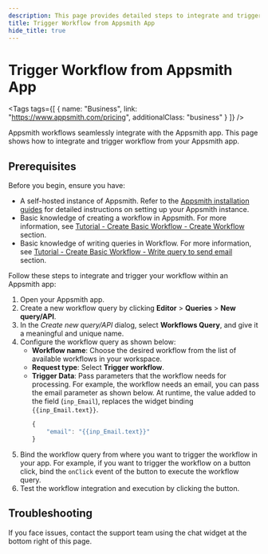 ```yaml
---
description: This page provides detailed steps to integrate and trigger Appsmith workflows from Appsmith app.
title: Trigger Workflow from Appsmith App
hide_title: true
---
```


<!-- vale off -->

<div className="tag-wrapper">
 <h1>Trigger Workflow from Appsmith App</h1>

<Tags
tags={[
{ name: "Business", link: "https://www.appsmith.com/pricing", additionalClass: "business" }
]}
/>

</div>

<!-- vale on -->

Appsmith workflows seamlessly integrate with the Appsmith app. This page shows how to integrate and trigger workflow from your Appsmith app.

## Prerequisites

Before you begin, ensure you have:

* A self-hosted instance of Appsmith. Refer to the [Appsmith installation guides](/getting-started/setup/installation-guides) for detailed instructions on setting up your Appsmith instance.
* Basic knowledge of creating a workflow in Appsmith. For more information, see [Tutorial - Create Basic Workflow - Create Workflow](/workflows/tutorials/create-workflow#create-workflow) section.
* Basic knowledge of writing queries in Workflow. For more information, see [Tutorial - Create Basic Workflow - Write query to send email](/workflows/tutorials/create-workflow#write-query-to-send-email) section.

Follow these steps to integrate and trigger your workflow within an Appsmith app:

1. Open your Appsmith app.
2. Create a new workflow query by clicking **Editor** > **Queries** > **New query/API**.
3. In the _Create new query/API_ dialog, select **Workflows Query**, and give it a meaningful and unique name.
4. Configure the workflow query as shown below:
    * **Workflow name**: Choose the desired workflow from the list of available workflows in your workspace.
    * **Request type**: Select **Trigger workflow**.
    * **Trigger Data**: Pass parameters that the workflow needs for processing. For example, the workflow needs an email, you can pass the email parameter as shown below. At runtime, the value added to the field (`inp_Email`), replaces the widget binding `{{inp_Email.text}}`.
        ```javascript
        {
            "email": "{{inp_Email.text}}"
        }
        ```
5. Bind the workflow query from where you want to trigger the workflow in your app. For example, if you want to trigger the workflow on a button click, bind the `onClick` event of the button to execute the workflow query.
6. Test the workflow integration and execution by clicking the button.

## Troubleshooting

If you face issues, contact the support team using the chat widget at the bottom right of this page.
